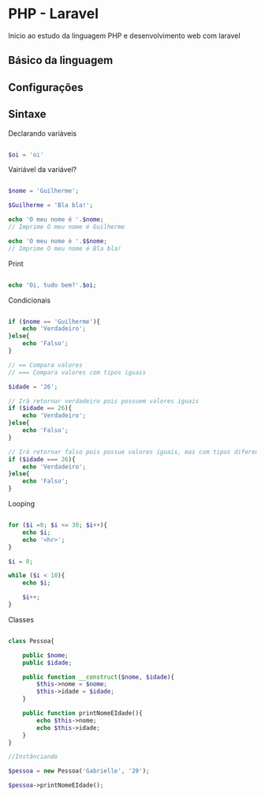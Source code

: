 # PHP - Laravel

 Inicio ao estudo da linguagem PHP e desenvolvimento web com laravel

## Básico da linguagem

## Configurações

## Sintaxe

Declarando variáveis

```php

$oi = 'oi'

```

Vairiável da variável?

```php

$nome = 'Guilherme';

$Guilherme = 'Bla bla!';

echo 'O meu nome é '.$nome;
// Imprime O meu nome é Guilherme

echo 'O meu nome é '.$$nome;
// Imprime O meu nome é Bla bla!


```

Print

```php

echo 'Oi, tudo bem?'.$oi;

```

Condicionais 

```php

if ($nome == 'Guilherme'){
    echo 'Verdadeiro';
}else{
    echo 'Falso';
}

// == Compara valores
// === Compara valores com tipos iguais

$idade = '26';

// Irá retornar verdadeiro pois possuem valores iguais
if ($idade == 26){
    echo 'Verdadeiro';
}else{
    echo 'Falso';
}

// Irá retornar falso pois possue valores iguais, mas com tipos diferentes
if ($idade === 26){
    echo 'Verdadeiro';
}else{
    echo 'Falso';
}
```

Looping

```php

for ($i =0; $i <= 30; $i++){
    echo $i;
    echo '<hr>';
}

$i = 0;

while ($i < 10){
    echo $i;

    $i++;
}

```

Classes 

```php

class Pessoa{

    public $nome;
    public $idade;

    public function __construct($nome, $idade){
        $this->nome = $nome;
        $this->idade = $idade;
    }

    public function printNomeEIdade(){
        echo $this->nome;
        echo $this->idade;
    }
}

//Instânciando

$pessoa = new Pessoa('Gabrielle', '20');

$pessoa->printNomeEIdade();


```